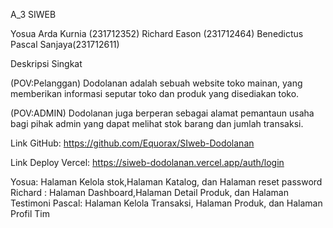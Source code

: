 A_3 SIWEB

Yosua Arda Kurnia (231712352)
Richard Eason (231712464)
Benedictus Pascal Sanjaya(231712611)

Deskripsi Singkat

(POV:Pelanggan)
Dodolanan adalah sebuah website toko mainan, yang memberikan informasi seputar toko dan produk yang disediakan toko.

(POV:ADMIN)
Dodolanan juga berperan sebagai alamat pemantaun usaha bagi pihak admin yang dapat melihat stok barang dan jumlah transaksi.



Link GitHub: https://github.com/Equorax/SIweb-Dodolanan

Link Deploy Vercel: https://siweb-dodolanan.vercel.app/auth/login

Yosua: Halaman Kelola stok,Halaman Katalog, dan Halaman reset password
Richard : Halaman Dashboard,Halaman Detail Produk, dan Halaman Testimoni
Pascal: Halaman Kelola Transaksi, Halaman Produk, dan Halaman Profil Tim
